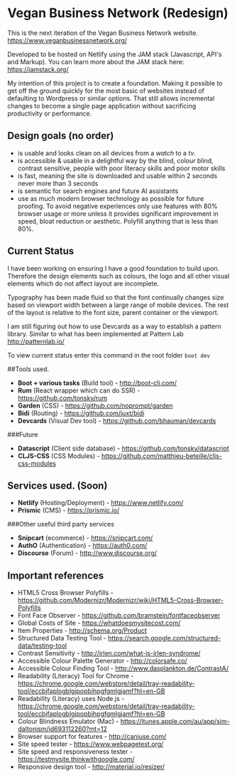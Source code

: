 # Vegan Business Network (Redesign)
This is the next iteration of the Vegan Business Network website. https://www.veganbusinessnetwork.org/

Developed to be hosted on Netlify using the JAM stack (Javascript, API's and Markup).
You can learn more about the JAM stack here: https://jamstack.org/

My intention of this project is to create a foundation. Making it possible to get off the ground quickly for the most basic of websites instead of defaulting to Wordpress or similar options. That still allows incremental changes to become a single page application without sacrificing productivity or performance.

## Design goals (no order)
* is usable and looks clean on all devices from a _watch_ to a _tv_. 
* is accessible & usable in a delightful way by the blind, colour blind, contrast sensitive, people with poor literacy skills and poor motor skills
* is fast, meaning the site is downloaded and usable within 2 seconds never more than 3 seconds
* is semantic for search engines and future AI assistants
* use as much modern browser technology as possible for future proofing. To avoid negative experiences only use features with 80% browser usage or more unless it provides significant improvement in speed, bloat reduction or aesthetic. Polyfill anything that is less than 80%.


## Current Status

I have been working on ensuring I have a good foundation to build upon. Therefore the design elements such as colours, the logo and all other visual elements which do not affect layout are incomplete.

Typography has been made fluid so that the font continually changes size based on viewport width between a large range of mobile devices. The rest of the layout is relative to the font size, parent container or the viewport.

I am still figuring out how to use Devcards as a way to establish a pattern library. Similar to what has been implemented at Pattern Lab http://patternlab.io/

To view current status enter this command in the root folder `boot dev`

##Tools used.

* **Boot + various tasks** (Build tool) - http://boot-clj.com/
* **Rum** (React wrapper which can do SSR) - https://github.com/tonsky/rum
* **Garden** (CSS) - https://github.com/noprompt/garden
* **Bidi** (Routing) - https://github.com/juxt/bidi
* **Devcards** (Visual Dev tool) - https://github.com/bhauman/devcards

###Future
* **Datascript** (Client side database) - https://github.com/tonsky/datascript
* **CLJS-CSS** (CSS Modules) - https://github.com/matthieu-beteille/cljs-css-modules

## Services used. (Soon)

* **Netlify** (Hosting/Deployment) - https://www.netlify.com/
* **Prismic** (CMS) - https://prismic.io/

###Other useful third party services

* **Snipcart** (ecommerce) - https://snipcart.com/
* **AuthO** (Authentication) - https://auth0.com/
* **Discourse** (Forum) - http://www.discourse.org/


## Important references

* HTML5 Cross Browser Polyfills - https://github.com/Modernizr/Modernizr/wiki/HTML5-Cross-Browser-Polyfills
* Font Face Observer - https://github.com/bramstein/fontfaceobserver
* Global Costs of Site - https://whatdoesmysitecost.com/
* Item Properties - http://schema.org/Product
* Structured Data Testing Tool - https://search.google.com/structured-data/testing-tool
* Contrast Sensitivity - http://irlen.com/what-is-irlen-syndrome/
* Accessible Colour Palette Generator - http://colorsafe.co/
* Accessible Colour Finding Tool - http://www.dasplankton.de/ContrastA/
* Readability (Literacy) Tool for Chrome - https://chrome.google.com/webstore/detail/tray-readability-tool/eccbjfaplogblgjpopbihpgfgmlgjamf?hl=en-GB
* Readability (Literacy) uses Node.js - https://chrome.google.com/webstore/detail/tray-readability-tool/eccbjfaplogblgjpopbihpgfgmlgjamf?hl=en-GB
* Colour Blindness Emulator (Mac) - https://itunes.apple.com/au/app/sim-daltonism/id693112260?mt=12
* Browser support for features - http://caniuse.com/
* Site speed tester - https://www.webpagetest.org/
* Site speed and responsiveness tester - https://testmysite.thinkwithgoogle.com/
* Responsive design tool - http://material.io/resizer/








